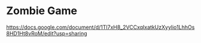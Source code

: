 # Zombie Game
https://docs.google.com/document/d/1Tl7xH8_2VCCxqIxatkUzXyylio1LhhOs8HD1Ht8vRoM/edit?usp=sharing 
